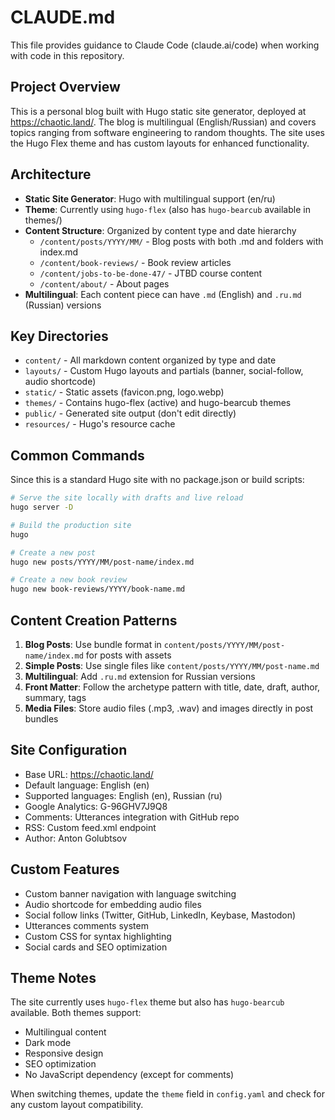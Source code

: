 # CLAUDE.md

This file provides guidance to Claude Code (claude.ai/code) when working with code in this repository.

## Project Overview

This is a personal blog built with Hugo static site generator, deployed at https://chaotic.land/. The blog is multilingual (English/Russian) and covers topics ranging from software engineering to random thoughts. The site uses the Hugo Flex theme and has custom layouts for enhanced functionality.

## Architecture

- **Static Site Generator**: Hugo with multilingual support (en/ru)
- **Theme**: Currently using `hugo-flex` (also has `hugo-bearcub` available in themes/)
- **Content Structure**: Organized by content type and date hierarchy
  - `/content/posts/YYYY/MM/` - Blog posts with both .md and folders with index.md
  - `/content/book-reviews/` - Book review articles
  - `/content/jobs-to-be-done-47/` - JTBD course content
  - `/content/about/` - About pages
- **Multilingual**: Each content piece can have `.md` (English) and `.ru.md` (Russian) versions

## Key Directories

- `content/` - All markdown content organized by type and date
- `layouts/` - Custom Hugo layouts and partials (banner, social-follow, audio shortcode)
- `static/` - Static assets (favicon.png, logo.webp)
- `themes/` - Contains hugo-flex (active) and hugo-bearcub themes
- `public/` - Generated site output (don't edit directly)
- `resources/` - Hugo's resource cache

## Common Commands

Since this is a standard Hugo site with no package.json or build scripts:

```bash
# Serve the site locally with drafts and live reload
hugo server -D

# Build the production site
hugo

# Create a new post
hugo new posts/YYYY/MM/post-name/index.md

# Create a new book review
hugo new book-reviews/YYYY/book-name.md
```

## Content Creation Patterns

1. **Blog Posts**: Use bundle format in `content/posts/YYYY/MM/post-name/index.md` for posts with assets
2. **Simple Posts**: Use single files like `content/posts/YYYY/MM/post-name.md` 
3. **Multilingual**: Add `.ru.md` extension for Russian versions
4. **Front Matter**: Follow the archetype pattern with title, date, draft, author, summary, tags
5. **Media Files**: Store audio files (.mp3, .wav) and images directly in post bundles

## Site Configuration

- Base URL: https://chaotic.land/
- Default language: English (en)
- Supported languages: English (en), Russian (ru)
- Google Analytics: G-96GHV7J9Q8
- Comments: Utterances integration with GitHub repo
- RSS: Custom feed.xml endpoint
- Author: Anton Golubtsov

## Custom Features

- Custom banner navigation with language switching
- Audio shortcode for embedding audio files
- Social follow links (Twitter, GitHub, LinkedIn, Keybase, Mastodon)
- Utterances comments system
- Custom CSS for syntax highlighting
- Social cards and SEO optimization

## Theme Notes

The site currently uses `hugo-flex` theme but also has `hugo-bearcub` available. Both themes support:
- Multilingual content
- Dark mode
- Responsive design
- SEO optimization
- No JavaScript dependency (except for comments)

When switching themes, update the `theme` field in `config.yaml` and check for any custom layout compatibility.